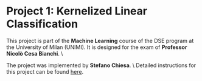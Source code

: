 # Project 1: Kernelized Linear Classification
This project is part of the **Machine Learning** course of the DSE program at the University of Milan (UNIMI). It is designed for the exam of **Professor Nicolò Cesa Bianchi**. \\

The project was implemented by **Stefano Chiesa**. \\
Detailed instructions for this project can be found [here](https://docs.google.com/document/d/e/2PACX-1vRqPpCck3za-e5j_LjxWOOQ5NYs5q2G3S7WCPshNxJP4XSLHLB6zoY5Wj2kIA7B-lWR9gd3mfQD9SoK/pub).
